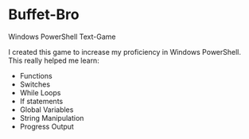 # Buffet-Bro
Windows PowerShell Text-Game

I created this game to increase my proficiency in Windows PowerShell.<br/>
This really helped me learn:
* Functions
* Switches
* While Loops
* If statements
* Global Variables
* String Manipulation
* Progress Output

